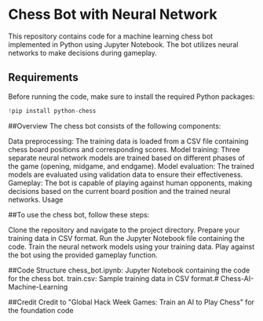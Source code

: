 # Chess Bot with Neural Network
This repository contains code for a machine learning chess bot implemented in Python using Jupyter Notebook. The bot utilizes neural networks to make decisions during gameplay.

## Requirements
Before running the code, make sure to install the required Python packages:

```python
!pip install python-chess
```


##Overview
The chess bot consists of the following components:

Data preprocessing: The training data is loaded from a CSV file containing chess board positions and corresponding scores.
Model training: Three separate neural network models are trained based on different phases of the game (opening, midgame, and endgame).
Model evaluation: The trained models are evaluated using validation data to ensure their effectiveness.
Gameplay: The bot is capable of playing against human opponents, making decisions based on the current board position and the trained neural networks.
Usage

##To use the chess bot, follow these steps:

Clone the repository and navigate to the project directory.
Prepare your training data in CSV format.
Run the Jupyter Notebook file containing the code.
Train the neural network models using your training data.
Play against the bot using the provided gameplay function.

##Code Structure
chess_bot.ipynb: Jupyter Notebook containing the code for the chess bot.
train.csv: Sample training data in CSV format.# Chess-AI-Machine-Learning

##Credit
Credit to "Global Hack Week Games: Train an AI to Play Chess" for the foundation code
